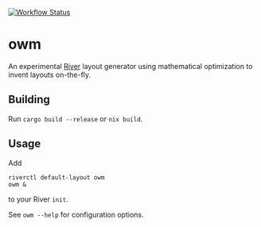 [![Workflow Status](https://github.com/justinlovinger/owm/workflows/build/badge.svg)](https://github.com/justinlovinger/owm/actions?query=workflow%3A%22build%22)

# owm

An experimental [River](https://github.com/riverwm/river) layout generator
using mathematical optimization
to invent layouts
on-the-fly.

## Building

Run `cargo build --release` or `nix build`.

## Usage

Add

```
riverctl default-layout owm
owm &
```

to your River `init`.

See `owm --help` for configuration options.
